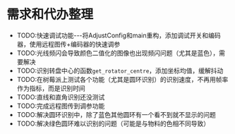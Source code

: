 # 需求和代办整理

- TODO:快速调试功能---将AdjustConfig和main重构，添加调试开关和编码器，使用远程图传+编码器的快速调参
- TODO:光线频闪会导致颜色二值化的图像也出现频闪问题（尤其是蓝色），需要解决
- TODO:识别转盘中心的函数`get_rotator_centre`，添加坐标均值，缓解抖动
- TODO:在树莓派上测试各个功能（尤其是圆环识别）的识别速度，不再用帧率作为指标，而是识别时间
- TODO:直线和直角识别还没测试
- TODO:完成远程图传到调参功能
- TODO:解决圆环识别中，除了蓝色其他圆环有一个看不到就不显示的问题
- TODO:解决绿色圆环难以识别的问题（可能是与物料的色相不同导致）
